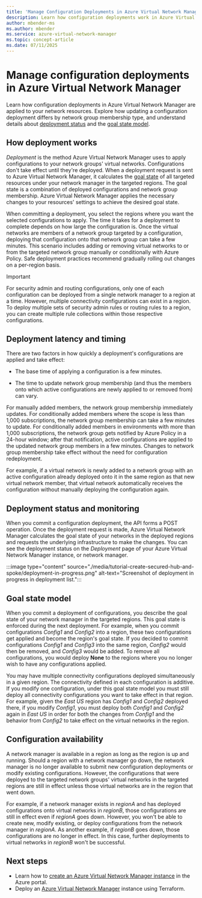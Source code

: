 ```yaml
---
title: 'Manage Configuration Deployments in Azure Virtual Network Manager'
description: Learn how configuration deployments work in Azure Virtual Network Manager, and discover best practices to manage your network configurations effectively.
author: mbender-ms    
ms.author: mbender
ms.service: azure-virtual-network-manager
ms.topic: concept-article
ms.date: 07/11/2025
---
```


# Manage configuration deployments in Azure Virtual Network Manager

Learn how configuration deployments in Azure Virtual Network Manager are applied to your network resources. Explore how updating a configuration deployment differs by network group membership type, and understand details about [deployment status](#deployment-status-and-monitoring) and the [goal state model](#goalstate).

## How deployment works

*Deployment* is the method Azure Virtual Network Manager uses to apply configurations to your network groups' virtual networks. Configurations don't take effect until they're deployed. When a deployment request is sent to Azure Virtual Network Manager, it calculates the [goal state](#goalstate) of all targeted resources under your network manager in the targeted regions. The goal state is a combination of deployed configurations and network group membership. Azure Virtual Network Manager applies the necessary changes to your resources' settings to achieve the desired goal state.

When committing a deployment, you select the regions where you want the selected configurations to apply. The time it takes for a deployment to complete depends on how large the configuration is. Once the virtual networks are members of a network group targeted by a configuration, deploying that configuration onto that network group can take a few minutes. This scenario includes adding or removing virtual networks to or from the targeted network group manually or conditionally with Azure Policy. Safe deployment practices recommend gradually rolling out changes on a per-region basis.

> [!IMPORTANT]
> For security admin and routing configurations, only one of each configuration can be deployed from a single network manager to a region at a time. However, multiple connectivity configurations can exist in a region. To deploy multiple sets of security admin rules or routing rules to a region, you can create multiple rule collections within those respective configurations.

## Deployment latency and timing

There are two factors in how quickly a deployment's configurations are applied and take effect: 

- The base time of applying a configuration is a few minutes.

- The time to update network group membership (and thus the members onto which active configurations are newly applied to or removed from) can vary.

For manually added members, the network group membership immediately updates. For conditionally added members where the scope is less than 1,000 subscriptions, the network group membership can take a few minutes to update. For conditionally added members in environments with more than 1,000 subscriptions, the network group gets notified by Azure Policy in a 24-hour window; after that notification, active configurations are applied to the updated network group members in a few minutes. Changes to network group membership take effect without the need for configuration redeployment.

For example, if a virtual network is newly added to a network group with an active configuration already deployed onto it in the same region as that new virtual network member, that virtual network automatically receives the configuration without manually deploying the configuration again.

## Deployment status and monitoring

When you commit a configuration deployment, the API forms a POST operation. Once the deployment request is made, Azure Virtual Network Manager calculates the goal state of your networks in the deployed regions and requests the underlying infrastructure to make the changes. You can see the deployment status on the *Deployment* page of your Azure Virtual Network Manager instance, or network manager.

:::image type="content" source="./media/tutorial-create-secured-hub-and-spoke/deployment-in-progress.png" alt-text="Screenshot of deployment in progress in deployment list.":::

## <a name = "goalstate"></a> Goal state model

When you commit a deployment of configurations, you describe the goal state of your network manager in the targeted regions. This goal state is enforced during the next deployment. For example, when you commit configurations *Config1* and *Config2* into a region, these two configurations get applied and become the region's goal state. If you decided to commit configurations *Config1* and *Config3* into the same region, *Config2* would then be removed, and *Config3* would be added. To remove all configurations, you would deploy **None** to the regions where you no longer wish to have any configurations applied.

You may have multiple connectivity configurations deployed simultaneously in a given region. The connectivity defined in each configuration is additive. If you modify one configuration, under this goal state model you must still deploy all connectivity configurations you want to take effect in that region. For example, given the *East US* region has *Config1* and *Config2* deployed there, if you modify *Config1*, you must deploy both *Config1* and *Config2* again in *East US* in order for both the changes from *Config1* and the behavior from *Config2* to take effect on the virtual networks in the region.

## Configuration availability

A network manager is available in a region as long as the region is up and running. Should a region with a network manager go down, the network manager is no longer available to submit new configuration deployments or modify existing configurations. However, the configurations that were deployed to the targeted network groups' virtual networks in the targeted regions are still in effect unless those virtual networks are in the region that went down.

For example, if a network manager exists in *regionA* and has deployed configurations onto virtual networks in *regionB*, those configurations are still in effect even if *regionA* goes down. However, you won't be able to create new, modify existing, or deploy configurations from the network manager in *regionA*. As another example, if *regionB* goes down, those configurations are no longer in effect. In this case, further deployments to virtual networks in *regionB* won't be successful.

## Next steps

- Learn how to [create an Azure Virtual Network Manager instance](create-virtual-network-manager-portal.md) in the Azure portal.
- Deploy an [Azure Virtual Network Manager](create-virtual-network-manager-terraform.md) instance using Terraform.
